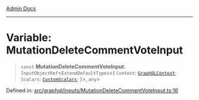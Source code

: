 [Admin Docs](/)

***

# Variable: MutationDeleteCommentVoteInput

> `const` **MutationDeleteCommentVoteInput**: `InputObjectRef`\<`ExtendDefaultTypes`\<\{ `Context`: [`GraphQLContext`](../../../context/type-aliases/GraphQLContext.md); `Scalars`: [`CustomScalars`](../../../scalars/type-aliases/CustomScalars.md); \}\>, `any`\>

Defined in: [src/graphql/inputs/MutationDeleteCommentVoteInput.ts:16](https://github.com/syedali237/talawa-api/blob/1ea81b2cbc70edeabb13ce54739da6a490530cde/src/graphql/inputs/MutationDeleteCommentVoteInput.ts#L16)

